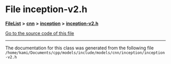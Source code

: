 

# File inception-v2.h



[**FileList**](files.md) **>** [**cnn**](dir_40be95ab8912b8deac694fbe2f8f2654.md) **>** [**inception**](dir_b2aa8ff22ef72860ed32a476dd9404fe.md) **>** [**inception-v2.h**](inception-v2_8h.md)

[Go to the source code of this file](inception-v2_8h_source.md)





































































------------------------------
The documentation for this class was generated from the following file `/home/kami/Documents/cpp/models/include/models/cnn/inception/inception-v2.h`


